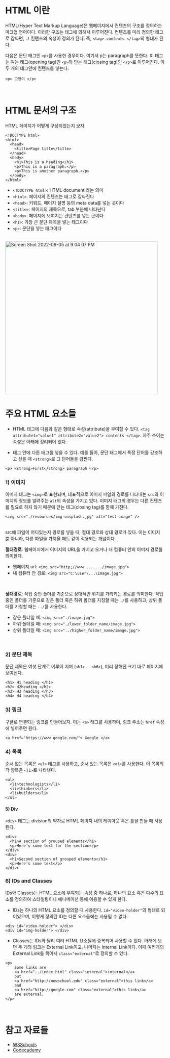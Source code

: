 # HTML 이란


HTML(Hyper Text Markup Language)은 웹페이지에서 컨텐츠의 구조를 정의하는 마크업 언어이다. 이러한 구조는 태그에 의해서 이루어진다. 컨텐츠를 미리 정의한 태그로 감싸면, 그 컨텐츠의 속성이 정의가 된다. 즉, `<tag> contents </tag>`의 형태가 된다.


다음은 문단 태그인 `<p>`를 사용한 경우이다. 여기서 p는 paragraph를 뜻한다. 이 태그는 여는 태그(opening tag)인 `<p>`와 닫는 태그(closing tag)인 `</p>`로 이루어진다. 이 두 개의 태그안에 컨텐츠를 넣는다. 

```
<p> 고양이 </p>
```

<br/>

# HTML 문서의 구조

HTML 페이지가 어떻게 구성되었는지 보자.

```
<!DOCTYPE html>
<html>
  <head>
    <title>Page title</title>
  </head>
  <body>
    <h1>This is a heading</h1>
    <p>This is a paragraph.</p>
    <p>This is another paragraph.</p>
  </body>
</html>
```

- `<!DOCTYPE html>`: HTML document 라는 의미
- `<html>`: 페이지의 컨텐츠는 <html> 태그로 감싸진다
- `<head>`: 키워드, 페이지 설명 등의 meta data를 넣는 곳이다
- `<title>`: 페이지의 제목으로, tab 부분에 나타난다
- `<body>`: 페이지에 보여지는 컨텐츠를 넣는 곳이다
- `<h1>`: 가장 큰 문단 제목을 넣는 태그이다
- `<p>`: 문단을 넣는 태그이다

<br/>
<img width="480" alt="Screen Shot 2022-09-05 at 9 04 07 PM" src="https://user-images.githubusercontent.com/2341775/188446826-82374f05-27a8-4a83-b862-3adb6213a826.png">

  
  
<br/>

# 주요 HTML 요소들

- HTML 태그에 다음과 같은 형태로 속성(attribute)을 부여할 수 있다. `<tag attribute1="value1" attribute2="value2"> contents </tag>`. 자주 쓰이는 속성은 아래에 정리되어 있다. 
  
- 태그 안에 다른 태그를 넣을 수 있다. 예를 들어, 문단 태그에서 특정 단어를 강조하고 싶을 때 `<strong>`로 그 단어들을 감싼다. 
```
<p> <strong>First</strong> paragraph </p>
```
  

### 1) 이미지
이미지 태그는 `<img>`로 표현되며, 대표적으로 이미지 파일의 경로를 나타내는 `src`와 이미지의 정보를 알려주는 `alt`의 속성을 가지고 있다. 이미지 태그의 경우는 다른 컨텐츠를 필요로 하지 않기 때문에 닫는 태그(closing tag)를 함께 가진다. 
  
```
<img src="./resources/img-unsplash.jpg" alt="test image" />
```

<br/>
src에 파일이 어디있는지 경로를 넣을 때, 절대 경로와 상대 경로가 있다. 이는 이미지 뿐 아니라, 다른 파일을 가져올 때도 같이 적용되는 개념이다.
  
<br/>
  
<strong>절대경로</strong>: 웹페이지에서 이미지의 URL을 가지고 오거나 내 컴퓨터 안의 이미지 경로를 의미한다.
- 웹페이지 url: `<img src="http;//www......../image.jpg">` 
- 내 컴퓨터 안 경로: `<img src="C:\user\...\image.jpg">`

<br/>
  
<strong>상대경로</strong>: 작업 중인 폴더를 기준으로 상대적인 위치를 가리키는 경로를 의미한다. 작업 중인 폴더를 기준으로 같은 폴더 혹은 하위 폴더를 지칭할 때는 `./`를 사용하고, 상위 폴더를 지칭할 때는 `../`를 사용한다.
- 같은 폴더일 때: `<img src="./image.jpg">`
- 하위 폴더일 때: `<img src="./lower_folder_name/image.jpg">`
- 상위 폴더일 때: `<img src="../higher_folder_name/image.jpg">`

  
<br/>
  
### 2) 문단 제목
문단 제목은 여섯 단계로 이루어 지며 (`<h1> - <h6>`), 미리 정해진 크기 대로 페이지에 보여진다.
```
<h1> H1 heading </h1>
<h2> H2heading </h2>
<h3> H3 heading </h3>
<h4> H4 heading </h4>
```
  
### 3) 링크
구글로 연결되는 링크를 만들어보자. 이는 `<a>` 태그를 사용하며, 링크 주소는 `href` 속성에 넣어주면 된다.
```
<a href="https://www.google.com/"> Google </a>
```

### 4) 목록 
순서 없는 목록은 `<ul>` 태그를 사용하고, 순서 있는 목록은 `<ol>`를 사용한다. 이 목록의 각 항복은 `<li>`로 나타낸다.

```
<ul>
  <li>technologists</li>
  <li>thinkers</li>
  <li>builders</li>
</ul>
```

#### 5) Div 
`<div>` 태그는 division의 약자로 HTML 페이지 내의 레이아웃 혹은 틀을 만들 때 사용된다.

```
<div>
  <h1>A section of grouped elements</h1>
  <p>Here’s some text for the section</p>
</div>
<div>
  <h1>Second section of grouped elements</h1>
  <p>Here’s some text</p>
</div>
```

### 6) IDs and Classes
IDs와 Classes는 HTML 요소에 부여되는 속성 중 하나로, 하나의 요소 혹은 다수의 요소를 정의하여 스타일링이나 애니메이션 등에 이용할 수 있게 한다. 
  
- IDs는 하나의 HTML 요소를 정의할 때 사용한다. `id="video-holder"`의 형태로 되어있으며, 이렇게 정의된 ID는 다른 요소들에는 사용될 수 없다.
```
<div id="video-holder"> </div>
<div id="img-holder"> </div>
```
  
- Classes는 IDs와 달리 여러 HTML 요소들에 중복되어 사용할 수 있다. 아래에 보면 두 개의 링크는 External Link이고, 나머지는 Internal Link이다. 이때 여러개의 External Link를 묶어서 `class="external"`로 정의할 수 있다.
```
<p>
    Some links are
    <a href="../index.html" class="internal">internal</a>
    but
    <a href="http://newschool.edu" class="external">this link</a>
    and
    <a href="http://google.com" class="external">this link</a>
    are external.
</p>
```
  
  
<br/>

# 참고 자료들
- [W3Schools](https://www.w3schools.com/html/html_intro.asp)
- [Codecademy](https://www.codecademy.com/learn/learn-html/modules/learn-html-elements)
